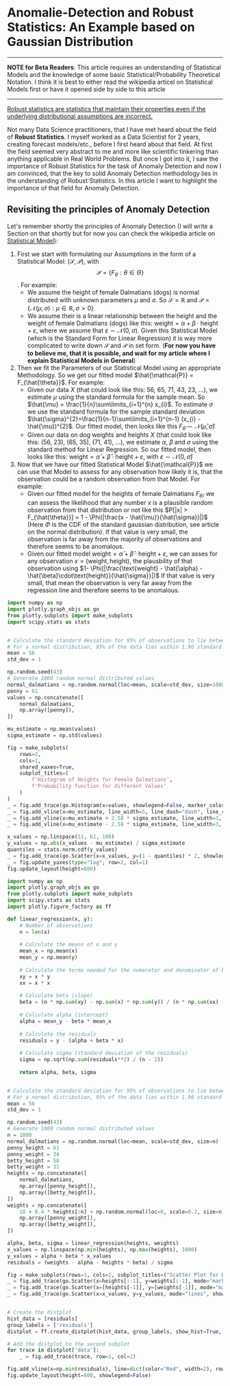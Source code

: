 # Anomalie-Detection and Robust Statistics: An Example based on Gaussian Distribution

---
**NOTE for Beta Readers**:
This article requires an understanding of Statistical Models and the knowledge of some basic Statistical/Probability Theoretical Notation. I think it is best to either read the wikipedia articel on Statistical Models first or have it opened side by side to this article

---

[Robust statistics are statistics that maintain their properties even if the underlying distributional assumptions are incorrect.](https://en.wikipedia.org/wiki/Robust_statistics)

Not many Data Science practitioners, that I have met heard about the field of **Robust Statistics**. I myself worked as a Data Scientist for 2 years, creating forecast models/etc., before I first heard about that field. At first the field seemed very abstract to me and more like scientific tinkering than anything applicable in Real World Problems. But once I got into it, I saw the importance of Robust Statistics for the task of Anomaly Detection and now I am convinced, that the key to solid Anomaly Detection methodology lies in the understanding of Robust Statistics. In this article I want to highlight the importance of that field for Anomaly Detection.

## Revisiting the principles of Anomaly Detection
Let's remember shortly the principles of Anomaly Detection (I will write a Section on that shortly but for now you can check the wikipedia article on [Statistical Model](https://en.wikipedia.org/wiki/Statistical_model)):

1. First we start with formulating our Assumptions in the form of a Statistical Model: $(\mathcal{S}, \mathcal{P})$, with $$\mathcal{P}=\left\{F_{\theta}: \theta \in \Theta\right\}$$. For example:
    - We assume the height of female Dalmatians (dogs) is normal distributed with unknown parameters $\mu$ and $\sigma$. So $\mathcal{S} = \mathbb{R}$ and $\mathcal{P}=\left\{\mathcal{N}(\mu, \sigma): \mu \in \mathbb{R}, \sigma > 0\right\}$
    - We assume their is a linear relationship between the height and the weight of female Dalmatians (dogs) like this: $\text{weight} = \alpha + \beta\cdot\text{height} + \varepsilon$, where we assume that $\varepsilon \sim \mathcal{N}(0, \sigma)$. Given this Statistical Model (which is the Standard Form for Linear Regression) it is way more complicated to write down $\mathcal{S}$ and $\mathcal{P}$ in set form. (**For now you have to believe me, that it is possible, and wait for my article where I explain Statistical Models in General**)
2. Then we fit the Parameters of our Statistical Model using an appropriate Methodology. So we get our fitted model $\hat{\mathcal{P}} = F_{\hat{\theta}}$. For example:
    - Given our data $X$ (that could look like this: 56, 65, 71, 43, 23, ...), we estimate $\mu$ using the standard formula for the sample mean. So $\hat{\mu} = \frac{1}{n}\sum\limits_{i=1}^{n} x_{i}$. To estimate $\sigma$ we use the standard formula for the sample standard deviation $\hat{\sigma}^{2}=\frac{1}{n-1}\sum\limits_{i=1}^{n-1} (x_{i} - \hat{\mu})^{2}$. Our fitted model, then looks like this $F_{\hat{\theta}} \sim \mathcal{N}(\hat{\mu}, \hat{\sigma})$
    - Given our data on dog weights and heights $X$ (that could look like this: (56, 23), (65, 35), (71, 41), ...), we estimate $\alpha$, $\beta$ and $\sigma$ using the standard method for Linear Regression. So our fitted model, then looks like this: $\text{weight} = \hat{\alpha} + \hat{\beta}\cdot\text{height} + \varepsilon$, with $\varepsilon \sim \mathcal{N}(0, \hat{\sigma})$
3. Now that we have our fitted Statistical Model $\hat{\mathcal{P}}$  we can use that Model to assess for any observation how likely it is, that the observation could be a random observation from that Model. For example:
    - Given our fitted model for the heights of female Dalmatians $F_{\hat{\theta}}$, we can assess the likelihood that any number $x$ is a plausible random observation from that distribution or not like this $P[|x| > F_{\hat{\theta}}] = 1 - \Phi(|\frac{x - \hat{\mu}}{\hat{\sigma}}|)$ (Here $\Phi$ is the CDF of the standard gaussian distribution, see article on the normal distribution). If that value is very small, the observation is far away from the majority of observations and therefore seems to be anomalous.
    - Given our fitted model $\text{weight} = \hat{\alpha} + \hat{\beta}\cdot\text{height} + \varepsilon$, we can asses for any observation $x = (\text{weight}, \text{height})$, the plausbility of that observation using $1- \Phi(|\frac{\text{weight} - \hat{\alpha} - \hat{\beta}\cdot\text{height}}{\hat{\sigma}}|)$ If that value is very small, that mean the observation is very far away from the regression line and therefore seems to be anomalous.

```python
import numpy as np
import plotly.graph_objs as go
from plotly.subplots import make_subplots
import scipy.stats as stats


# Calculate the standard deviation for 95% of observations to lie between 58 and 62
# For a normal distribution, 95% of the data lies within 1.96 standard deviations from the mean
mean = 56
std_dev = 1

np.random.seed(43)
# Generate 1000 random normal distributed values
normal_dalmatians = np.random.normal(loc=mean, scale=std_dev, size=1000)
penny = 61
values = np.concatenate([
    normal_dalmatians,
    np.array([penny]),
])

mu_estimate = np.mean(values)
sigma_estimate = np.std(values)

fig = make_subplots(
    rows=2,
    cols=1,
    shared_xaxes=True,
    subplot_titles=(
        f'Histogram of Heights for Female Dalmatians',
        f'Probability function for different Values'
    )
)
_ = fig.add_trace(go.Histogram(x=values, showlegend=False, marker_color="blue", marker_opacity=0.6, xbins_size=0.2), row=1, col=1)
_ = fig.add_vline(x=mu_estimate, line_width=5, line_dash="dash", line_color="green")
_ = fig.add_vline(x=mu_estimate + 2.58 * sigma_estimate, line_width=3, line_color="red")
_ = fig.add_vline(x=mu_estimate - 2.58 * sigma_estimate, line_width=3, line_color="red")

x_values = np.linspace(51, 61, 100)
y_values = np.abs(x_values - mu_estimate) / sigma_estimate
quantiles = stats.norm.cdf(y_values)
_ = fig.add_trace(go.Scatter(x=x_values, y=(1 - quantiles) * 2, showlegend=False), row=2, col=1)
_ = fig.update_yaxes(type="log", row=2, col=1)
fig.update_layout(height=800)
```

```python
import numpy as np
import plotly.graph_objs as go
from plotly.subplots import make_subplots
import scipy.stats as stats
import plotly.figure_factory as ff

def linear_regression(x, y):
    # Number of observations
    n = len(x)
    
    # Calculate the means of x and y
    mean_x = np.mean(x)
    mean_y = np.mean(y)
    
    # Calculate the terms needed for the numerator and denominator of beta
    xy = x * y
    xx = x * x
    
    # Calculate beta (slope)
    beta = (n * np.sum(xy) - np.sum(x) * np.sum(y)) / (n * np.sum(xx) - np.sum(x)**2)
    
    # Calculate alpha (intercept)
    alpha = mean_y - beta * mean_x
    
    # Calculate the residuals
    residuals = y - (alpha + beta * x)
    
    # Calculate sigma (standard deviation of the residuals)
    sigma = np.sqrt(np.sum(residuals**2) / (n - 2))
    
    return alpha, beta, sigma


# Calculate the standard deviation for 95% of observations to lie between 58 and 62
# For a normal distribution, 95% of the data lies within 1.96 standard deviations from the mean
mean = 56
std_dev = 1

np.random.seed(43)
# Generate 1000 random normal distributed values
n = 1000
normal_dalmatians = np.random.normal(loc=mean, scale=std_dev, size=n)
penny_height = 61
penny_weight = 34
betty_height = 58
betty_weight = 31
heights = np.concatenate([
    normal_dalmatians,
    np.array([penny_height]),
    np.array([betty_height]),
])
weights = np.concatenate([
    10 + 0.4 * heights[:n] + np.random.normal(loc=0, scale=0.2, size=n),
    np.array([penny_weight]),
    np.array([betty_weight]),
])

alpha, beta, sigma = linear_regression(heights, weights)
x_values = np.linspace(np.min(heights), np.max(heights), 1000)
y_values = alpha + beta * x_values
residuals = (weights - alpha - heights * beta) / sigma

fig = make_subplots(rows=1, cols=2, subplot_titles=("Scatter Plot for Height-Weight Relationship", "Histogram of Scaled Residuals"))
_ = fig.add_trace(go.Scatter(x=heights[:-1], y=weights[:-1], mode="markers", showlegend=False), row=1, col=1)
_ = fig.add_trace(go.Scatter(x=[heights[-1]], y=[weights[-1]], mode="markers", showlegend=False, marker=dict(color='red')), row=1, col=1)
_ = fig.add_trace(go.Scatter(x=x_values, y=y_values, mode="lines", showlegend=False), row=1, col=1)


# Create the distplot
hist_data = [residuals]
group_labels = ['residuals']
distplot = ff.create_distplot(hist_data, group_labels, show_hist=True, show_rug=True)

# Add the distplot to the second subplot
for trace in distplot['data']:
    _ = fig.add_trace(trace, row=1, col=2)

fig.add_vline(x=np.min(residuals), line=dict(color="Red", width=2), row=1, col=2)
fig.update_layout(height=800, showlegend=False)
```

